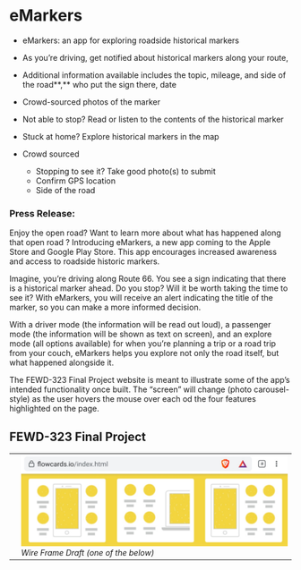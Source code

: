 # eMarkers

- eMarkers: an app for exploring roadside historical markers
- As you’re driving, get notified about historical markers along your route, 
- Additional information available includes the topic, mileage, and side of the road**,** who put the sign there, date
- Crowd-sourced photos of the marker
- Not able to  stop? Read or listen to the contents of the historical marker
- Stuck at home? Explore historical markers in the map

 

- Crowd sourced
  - Stopping to see it? Take good photo(s) to submit
  - Confirm GPS location 
  - Side of the road

 

### Press Release:

Enjoy the open road? Want to learn more about what has happened along that open road ? Introducing eMarkers, a new app coming to the Apple Store and Google Play Store. This app encourages increased awareness and access to roadside historic markers.  

Imagine, you’re driving along Route 66. You see a sign indicating that there is a historical marker ahead. Do you stop? Will it be worth taking the time to see it? With eMarkers, you will receive an alert indicating the title of the marker, so you can make a more informed decision. 

With a driver mode (the information will be read out loud), a passenger mode (the information will be shown as text on screen), and an explore mode (all options available) for when you’re planning a trip or a road trip from your couch, eMarkers helps you explore not only the road itself, but what happened alongside it. 

The FEWD-323 Final Project website is meant to illustrate some of the app’s intended functionality once built. The “screen” will change (photo carousel-style) as the user hovers the mouse over each od the four features highlighted on the page. 

 

## FEWD-323 Final Project  

|      |                                                              |
| ---- | ------------------------------------------------------------ |
|      | ![img](.\clip_image001.jpg)*Wire Frame Draft (one of the below)* |
